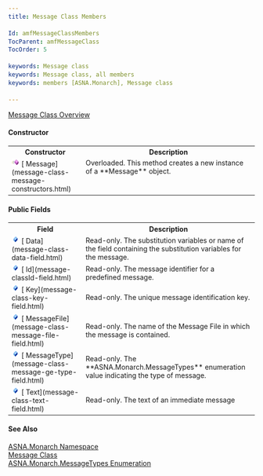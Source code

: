 ```yaml
---
title: Message Class Members

Id: amfMessageClassMembers
TocParent: amfMessageClass
TocOrder: 5

keywords: Message class
keywords: Message class, all members
keywords: members [ASNA.Monarch], Message class

---
```


[Message Class Overview](message-class.html) 

#### Constructor
<table class="mytable" cellspacing="0" cellpadding="4" width="90%">
          <colgroup>
            <col width="30%" />
            <col width="70%" />
          </colgroup>
          <tr>
            <th>Constructor</th>
            <th>Description</th>
          </tr>
          <tr valign="top">
            <td><img height="16" alt="constructor" src="images/constructor.bmp" width="16" border="0" />
              [
            Message](message-class-message-constructors.html)
            </td>
            <td>Overloaded. This method
          creates a new instance of a 
 **Message**  object.</td>
          </tr>
</table>

#### Public Fields
<table class="mytable" cellspacing="0" cellpadding="4" width="90%">
          <colgroup>
            <col width="30%" />
            <col width="70%" />
          </colgroup>
          <tr>
            <th>Field</th>
            <th>Description</th>
          </tr>
          <tr>
            <td><img height="16" alt="public field" src="images/field.bmp" width="16" border="0" />
              [
            Data](message-class-data-field.html)
            </td>
            <td>Read-only.  The
          substitution variables or name of the field containing
          the substitution variables for the message.</td>
          </tr>
          <tr>
            <td><img height="16" alt="public field" src="images/field.bmp" width="16" border="0" />
              [
            Id](message-classId-field.html)
            </td>
            <td>Read-only.  The message identifier for a predefined message.</td>
          </tr>
          <tr>
            <td><img height="16" alt="public field" src="images/field.bmp" width="16" border="0" />
              [
            Key](message-class-key-field.html)
            </td>
            <td>Read-only.  The unique message identification key.</td>
          </tr>
          <tr>
            <td><img height="16" alt="public field" src="images/field.bmp" width="16" border="0" />
              [
            MessageFile](message-class-message-file-field.html)
            </td>
            <td>Read-only.  The name of
          the Message File in which the message is contained.</td>
          </tr>
          <tr>
            <td><img height="16" alt="public field" src="images/field.bmp" width="16" border="0" />
              [
            MessageType](message-class-message-ge-type-field.html)
            </td>
            <td>Read-only.  The 
 **ASNA.Monarch.MessageTypes**  enumeration
          value indicating the type of message.</td>
          </tr>
          <tr>
            <td><img height="16" alt="public field" src="images/field.bmp" width="16" border="0" />
              [
            Text](message-class-text-field.html)
            </td>
            <td>Read-only. 
          The text of an immediate message</td>
          </tr>
</table>

#### See Also
[ASNA.Monarch Namespace](monarch-namespace.html) <br /> [Message Class](message-class.html) <br />[ ASNA.Monarch.MessageTypes Enumeration](messa-ge-types-enumeration.html)
